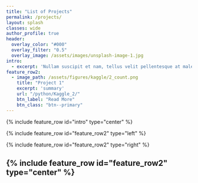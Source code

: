 ```yaml
---
title: "List of Projects"
permalink: /projects/
layout: splash
classes: wide
author_profile: true
header:
  overlay_color: "#000"
  overlay_filter: "0.5"
  overlay_image: /assets/images/unsplash-image-1.jpg
intro: 
  - excerpt: 'Nullam suscipit et nam, tellus velit pellentesque at malesuada, enim eaque. Quis nulla, netus tempor in diam gravida tincidunt, *proin faucibus* voluptate felis id sollicitudin. Centered with `type="center"`'
feature_row2:
  - image_path: /assets/figures/kaggle/2_count.png
    title: "Project 1"
    excerpt: 'summary'
    url: "/python/Kaggle_2/"
    btn_label: "Read More"
    btn_class: "btn--primary"
---
```


{% include feature_row id="intro" type="center" %}

{% include feature_row id="feature_row2" type="left" %}

{% include feature_row id="feature_row2" type="right" %}

{% include feature_row id="feature_row2" type="center" %}
---


